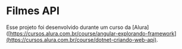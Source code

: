 # Filmes API

Esse projeto foi desenvolvido durante um curso da [Alura]([https://cursos.alura.com.br/course/angular-explorando-framework](https://cursos.alura.com.br/course/dotnet-criando-web-api).
